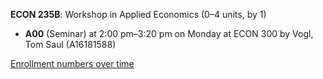 **ECON 235B**: Workshop in Applied Economics (0–4 units, by 1)

- **A00** (Seminar) at 2:00 pm–3:20 pm on Monday at ECON 300 by Vogl, Tom Saul (A16181588)

[Enrollment numbers over time](./ECON235B.tsv)
